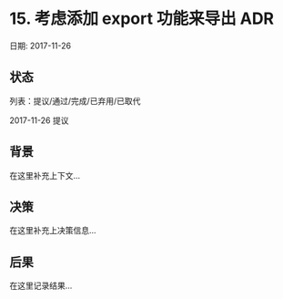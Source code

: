 # 15. 考虑添加 export 功能来导出 ADR

日期: 2017-11-26

## 状态

列表：提议/通过/完成/已弃用/已取代

2017-11-26 提议 

## 背景

在这里补充上下文...

## 决策

在这里补充上决策信息...

## 后果

在这里记录结果...
